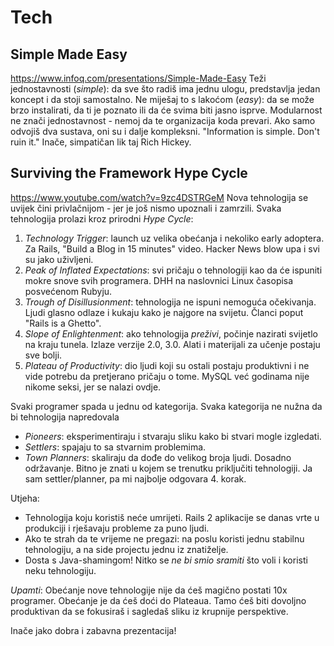 # Tech

## Simple Made Easy
https://www.infoq.com/presentations/Simple-Made-Easy
Teži jednostavnosti (*simple*): da sve što radiš ima jednu ulogu, predstavlja jedan koncept i da stoji samostalno.
Ne miješaj to s lakoćom (*easy*): da se može brzo instalirati, da ti je poznato ili da će svima biti jasno isprve.
Modularnost ne znači jednostavnost - nemoj da te organizacija koda prevari. Ako samo odvojiš dva sustava, oni su i dalje kompleksni.
"Information is simple. Don't ruin it."
Inače, simpatičan lik taj Rich Hickey.


## Surviving the Framework Hype Cycle
https://www.youtube.com/watch?v=9zc4DSTRGeM
Nova tehnologija se uvijek čini privlačnijom - jer je još nismo upoznali i zamrzili. Svaka tehnologija prolazi kroz prirodni *Hype Cycle*:
  1. *Technology Trigger*: launch uz velika obećanja i nekoliko early adoptera. Za Rails, "Build a Blog in 15 minutes" video. Hacker News blow upa i svi su jako uživljeni.
  2. *Peak of Inflated Expectations*: svi pričaju o tehnologiji kao da će ispuniti mokre snove svih programera. DHH na naslovnici Linux časopisa posvećenom Rubyju.
  3. *Trough of Disillusionment*: tehnologija ne ispuni nemoguća očekivanja. Ljudi glasno odlaze i kukaju kako je najgore na svijetu. Članci poput "Rails is a Ghetto".
  4. *Slope of Enlightenment*: ako tehnologija *preživi*, počinje nazirati svijetlo na kraju tunela. Izlaze verzije 2.0, 3.0. Alati i materijali za učenje postaju sve bolji.
  5. *Plateau of Productivity*: dio ljudi koji su ostali postaju produktivni i ne vide potrebu da pretjerano pričaju o tome. MySQL već godinama nije nikome seksi, jer se nalazi ovdje.

Svaki programer spada u jednu od kategorija. Svaka kategorija ne nužna da bi tehnologija napredovala
  * *Pioneers*: eksperimentiraju i stvaraju sliku kako bi stvari mogle izgledati.
  * *Settlers*: spajaju to sa stvarnim problemima.
  * *Town Planners*: skaliraju da dođe do velikog broja ljudi. Dosadno održavanje.
Bitno je znati u kojem se trenutku priključiti tehnologiji. Ja sam settler/planner, pa mi najbolje odgovara 4. korak.

Utjeha:
  * Tehnologija koju koristiš neće umrijeti. Rails 2 aplikacije se danas vrte u produkciji i rješavaju probleme za puno ljudi.
  * Ako te strah da te vrijeme ne pregazi: na poslu koristi jednu stabilnu tehnologiju, a na side projectu jednu iz znatiželje.
  * Dosta s Java-shamingom! Nitko se *ne bi smio sramiti* što voli i koristi neku tehnologiju.

*Upamti*: Obećanje nove tehnologije nije da ćeš magično postati 10x programer. Obećanje je da ćeš doći do Plateaua. Tamo ćeš biti dovoljno produktivan da se fokusiraš i sagledaš sliku iz krupnije perspektive.

Inače jako dobra i zabavna prezentacija!
